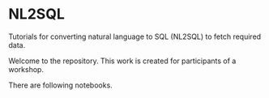 # NL2SQL
Tutorials for converting natural language to SQL (NL2SQL) to fetch required data.


Welcome to the repository. This work is created for participants of a workshop.

There are following notebooks.